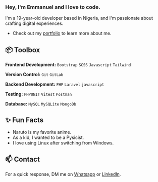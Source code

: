### Hey, I'm Emmanuel and I love to code.

I'm a 19-year-old developer based in Nigeria, and I'm passionate about crafting digital experiences. 

- Check out my [portfolio](https://sunmbola-portfolio.netlify.app/) to learn more about me.


## 📦 Toolbox

**Frontend Development:** `Bootstrap` `SCSS` `Javascript` `Tailwind`
 
**Version Control:** `Git` `GitLab`

**Backend Development:** `PHP` `Laravel` `javascript`

**Testing:** `PHPUNIT` `Vitest` `Postman`

**Database:** `MySQL` `MySQLite` `MongoDb` 

## ✨ Fun Facts 

- Naruto is my favorite anime.
- As a kid, I wanted to be a Pysicist.
- I love using Linux after switching from Windows.

## 📫 Contact

 For a quick response, DM me on [Whatsapp](https://api.whatsapp.com/send?phone=2349030408140) or [LinkedIn](https://www.linkedin.com/in/sunmbola-emmanuel-87a348247).
<!---
EMMANUEL-SUNMBOLA/EMMANUEL-SUNMBOLA is a ✨ special ✨ repository because its `README.md` (this file) appears on your GitHub profile.
You can click the Preview link to take a look at your changes.
--->
